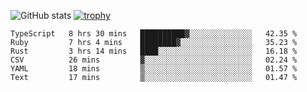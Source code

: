 ![GitHub stats](https://github-readme-stats.vercel.app/api?username=ksk001100&show_icons=true&theme=tokyonight)
[![trophy](https://github-profile-trophy.vercel.app/?username=ksk001100&theme=onedark)](https://github.com/ryo-ma/github-profile-trophy)

<!--START_SECTION:waka-->

```text
TypeScript   8 hrs 30 mins   ██████████▓░░░░░░░░░░░░░░   42.35 %
Ruby         7 hrs 4 mins    ████████▓░░░░░░░░░░░░░░░░   35.23 %
Rust         3 hrs 14 mins   ████░░░░░░░░░░░░░░░░░░░░░   16.18 %
CSV          26 mins         ▓░░░░░░░░░░░░░░░░░░░░░░░░   02.24 %
YAML         18 mins         ▒░░░░░░░░░░░░░░░░░░░░░░░░   01.57 %
Text         17 mins         ▒░░░░░░░░░░░░░░░░░░░░░░░░   01.47 %
```

<!--END_SECTION:waka-->
